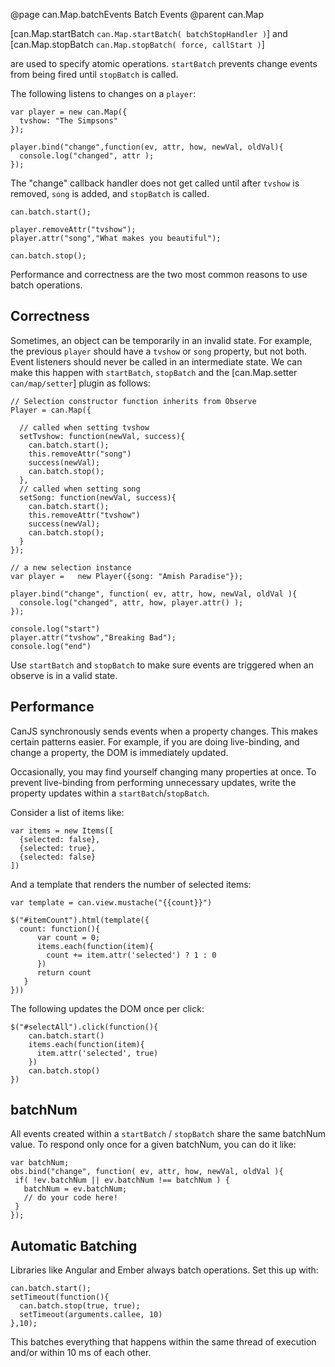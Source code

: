 @page can.Map.batchEvents Batch Events
@parent can.Map


[can.Map.startBatch `can.Map.startBatch( batchStopHandler )`] and
[can.Map.stopBatch  `can.Map.stopBatch( force, callStart )`]

are used to specify atomic operations. `startBatch`
prevents change events from being fired until `stopBatch` is called.

The following listens to changes on a `player`:

	var player = new can.Map({
      tvshow: "The Simpsons"
    });
    
    player.bind("change",function(ev, attr, how, newVal, oldVal){
      console.log("changed", attr );
    });
    
The "change" callback handler does not get called until
after `tvshow` is removed, `song` is added, and `stopBatch` 
is called.
    
    can.batch.start();
    
    player.removeAttr("tvshow");
    player.attr("song","What makes you beautiful");
    
    can.batch.stop();

Performance and correctness are the two most common reasons
to use batch operations.

## Correctness

Sometimes, an object can be temporarily in an invalid 
state. For example, the previous `player` should have 
a `tvshow` or `song` property, but not both. Event listeners should 
never be called in an intermediate state.  We can make this happen 
with `startBatch`, `stopBatch` and
the [can.Map.setter `can/map/setter`] plugin as follows:

    // Selection constructor function inherits from Observe
    Player = can.Map({
    
      // called when setting tvshow
      setTvshow: function(newVal, success){
        can.batch.start();
        this.removeAttr("song")
        success(newVal);
        can.batch.stop();
      },
      // called when setting song
      setSong: function(newVal, success){
        can.batch.start();
        this.removeAttr("tvshow")
        success(newVal);
        can.batch.stop();
      }
    });

    // a new selection instance
    var player =   new Player({song: "Amish Paradise"});

    player.bind("change", function( ev, attr, how, newVal, oldVal ){
      console.log("changed", attr, how, player.attr() );
    });
 
    console.log("start")
    player.attr("tvshow","Breaking Bad");
    console.log("end")

Use `startBatch` and `stopBatch` to make sure events 
are triggered when an observe is in a valid state. 

## Performance

CanJS synchronously sends events when a property changes.
This makes certain patterns easier. For example, if you 
are doing live-binding, and change a property, the DOM is 
immediately updated.

Occasionally, you may find yourself changing many properties at once. To 
prevent live-binding from performing unnecessary updates, 
write the property updates within a `startBatch`/`stopBatch`.

Consider a list of items like:

    var items = new Items([
      {selected: false},
      {selected: true},
      {selected: false}
    ])

And a template that renders the number of selected items:

    var template = can.view.mustache("{{count}}")

	$("#itemCount").html(template({
	  count: function(){
	      var count = 0;
	      items.each(function(item){
	        count += item.attr('selected') ? 1 : 0
	      })
	      return count
	   }
	}))

The following updates the DOM once per click:

    $("#selectAll").click(function(){
        can.batch.start()
        items.each(function(item){
          item.attr('selected', true)
        })
        can.batch.stop()
    })

## batchNum

All events created within a `startBatch` / `stopBatch` share the same batchNum value. To 
respond only once for a given batchNum, you can do it like:

    var batchNum;
    obs.bind("change", function( ev, attr, how, newVal, oldVal ){
     if( !ev.batchNum || ev.batchNum !== batchNum ) {
       batchNum = ev.batchNum;
       // do your code here!
     }
    });

## Automatic Batching

Libraries like Angular and Ember always batch 
operations. Set this up with:

    can.batch.start();
    setTimeout(function(){
      can.batch.stop(true, true);
      setTimeout(arguments.callee, 10)
    },10);

This batches everything that happens within the same thread of execution
and/or within 10 ms of each other. 
